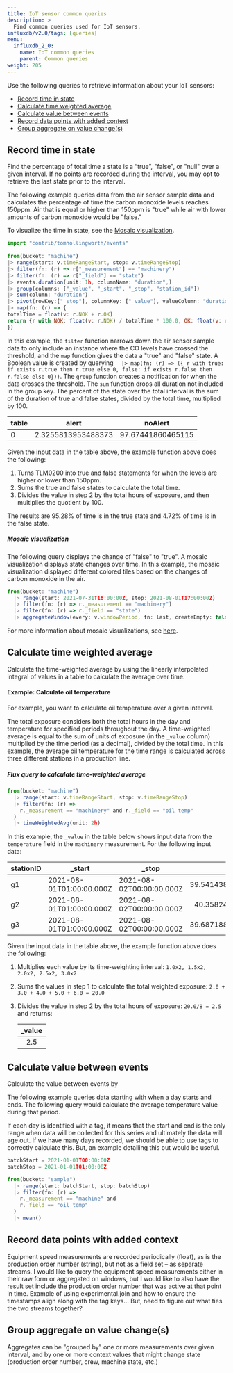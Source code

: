 ```yaml
---
title: IoT sensor common queries
description: >
  Find common queries used for IoT sensors.
influxdb/v2.0/tags: [queries]
menu:
  influxdb_2_0:
    name: IoT common queries
    parent: Common queries
weight: 205
---
```


Use the following queries to retrieve information about your IoT sensors:
- [Record time in state](#record-time-in-state)
- [Calculate time weighted average](#calculate-time-weighted-average)
- [Calculate value between events](#calculate-value-between-events)
- [Record data points with added context](#record-data-points-with-added-context)
- [Group aggregate on value change(s)](#group-aggregate-on-value-changes)

## Record time in state

Find the percentage of total time a state is a “true”, "false", or "null" over a given interval. If no points are recorded during the interval, you may opt to retrieve the last state prior to the interval.

The following example queries data from the air sensor sample data and calculates the percentage of time the carbon monoxide levels reaches 150ppm. Air that is equal or higher than 150ppm is "true" while air with lower amounts of carbon monoxide would be "false." 

To visualize the time in state, see the [Mosaic visualization](#mosaic-visualization).

```js
import "contrib/tomhollingworth/events"
 
from(bucket: "machine")
|> range(start: v.timeRangeStart, stop: v.timeRangeStop)
|> filter(fn: (r) => r["_measurement"] == "machinery")
|> filter(fn: (r) => r["_field"] == "state")
|> events.duration(unit: 1h, columnName: "duration",)
|> group(columns: ["_value", "_start", "_stop", "station_id"])
|> sum(column: "duration")
|> pivot(rowKey:["_stop"], columnKey: ["_value"], valueColumn: "duration")
|> map(fn: (r) => {
totalTime = float(v: r.NOK + r.OK)
return {r with NOK: float(v: r.NOK) / totalTime * 100.0, OK: float(v: r.OK) / totalTime * 100.0}
})
```

In this example, the `filter` function narrows down the air sensor sample data to only include an instance where the CO levels have crossed the threshold, and the `map` function gives the data a "true" and "false" state. A Boolean value is created by querying `  |> map(fn: (r) => ({ r with true: if exists r.true then r.true else 0, false: if exists r.false then r.false else 0}))`. 
The `group` function creates a notification for when the data crosses the threshold. 
The `sum` function drops all duration not included in the group key. 
The percent of the state over the total interval is the sum of the duration of true and false states, divided by the total time, multiplied by 100. 

| table | alert              | noAlert            | 
| ----- | -----------------  | ------------------ | 
| 0     | 2.3255813953488373 | 97.67441860465115  | 

Given the input data in the table above, the example function above does the following:

1. Turns TLM0200 into true and false statements for when the levels are higher or lower than 150ppm. 
2. Sums the true and false states to calculate the total time.
3. Divides the value in step 2 by the total hours of exposure, and then multiplies the quotient by 100.

The results are 95.28% of time is in the true state and 4.72% of time is in the false state.

##### Mosaic visualization 

The following query displays the change of "false" to "true". A mosaic visualization displays state changes over time. In this example, the mosaic visualization displayed different colored tiles based on the changes of carbon monoxide in the air. 

```js
from(bucket: "machine")
  |> range(start: 2021-07-31T18:00:00Z, stop: 2021-08-01T17:00:00Z)
  |> filter(fn: (r) => r._measurement == "machinery")
  |> filter(fn: (r) => r._field == "state")
  |> aggregateWindow(every: v.windowPeriod, fn: last, createEmpty: false)
```

For more information about mosaic visualizations, see [here](/influxdb/cloud/visualize-data/visualization-types/mosaic/). 

## Calculate time weighted average

Calculate the time-weighted average by using the linearly interpolated integral of values in a table to calculate the average over time.

#### Example: Calculate oil temperature 

For example, you want to calculate oil temperature over a given interval.  

The total exposure considers both the total hours in the day and temperature for specified periods throughout the day. A time-weighted average is equal to the sum of units of exposure (in the `_value` column) multiplied by the time period (as a decimal), divided by the total time. In this example, the average oil temperature for the time range is calculated across three different stations in a production line. 

##### Flux query to calculate time-weighted average

```js
from(bucket: "machine")
  |> range(start: v.timeRangeStart, stop: v.timeRangeStop)
  |> filter(fn: (r) =>
    r._measurement == "machinery" and r._field == "oil temp"
  )
  |> timeWeightedAvg(unit: 2h)
```

In this example, the `_value` in the table below shows input data from the `temperature` field in the `machinery` measurement. For the following input data:

| stationID | _start                   | _stop                    | _value             |
|:-----     | -----                    | -----                    |             ------:|
| g1        | 2021-08-01T01:00:00.000Z | 2021-08-02T00:00:00.000Z | 39.541438067883554 |
| g2        | 2021-08-01T01:00:00.000Z | 2021-08-02T00:00:00.000Z | 40.35824278556158  |
| g3        | 2021-08-01T01:00:00.000Z | 2021-08-02T00:00:00.000Z | 39.687188602516066 |


Given the input data in the table above, the example function above does the following:

1. Multiplies each value by its time-weighting interval: `1.0x2, 1.5x2, 2.0x2, 2.5x2, 3.0x2`
2. Sums the values in step 1 to calculate the total weighted exposure: `2.0 + 3.0 + 4.0 + 5.0 + 6.0 = 20.0`
3. Divides the value in step 2 by the total hours of exposure: `20.0/8 = 2.5` and returns:

   | _value |
   | :----: |
   |  2.5   |

## Calculate value between events

Calculate the value between events by 

The following example queries data starting with when a day starts and ends. The following query would calculate the average temperature value during that period.

If each day is identified with a tag, it means that the start and end is the only range when data will be collected for this series and ultimately the data will age out. If we have many days recorded, we should be able to use tags to correctly calculate this. But, an example detailing this out would be useful.

```js
batchStart = 2021-01-01T00:00:00Z
batchStop = 2021-01-01T01:00:00Z

from(bucket: "sample")
  |> range(start: batchStart, stop: batchStop)
  |> filter(fn: (r) =>
    r._measurement == "machine" and
    r._field == "oil_temp"
  )
  |> mean()
```

## Record data points with added context

Equipment speed measurements are recorded periodically (float), as is the production order number (string), but not as a field set – as separate streams. I would like to query the equipment speed measurements either in their raw form or aggregated on windows, but I would like to also have the result set include the production order number that was active at that point in time. Example of using experimental.join and how to ensure the timestamps align along with the tag keys... But, need to figure out what ties the two streams together?

## Group aggregate on value change(s)

Aggregates can be "grouped by" one or more measurements over given interval, and by one or more context values that might change state (production order number, crew, machine state, etc.)